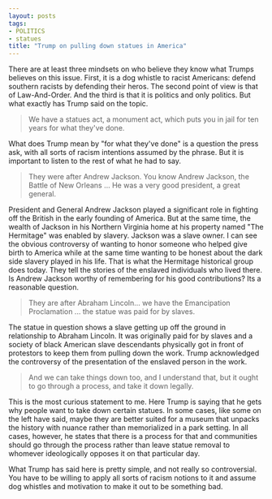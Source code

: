 ```yaml
---
layout: posts
tags:
- POLITICS
- statues
title: "Trump on pulling down statues in America"
---
```

There are at least three mindsets on who believe they know what Trumps believes on this issue. First, it is a dog whistle to racist Americans: defend southern racists by defending their heros. The second point of view is that of Law-And-Order. And the third is that it is politics and only politics. But what exactly has Trump said on the topic.

>We have a statues act, a monument act, which puts you in jail for ten years for what they've done.

What does Trump mean by "for what they've done" is a question the press ask, with all sorts of racism intentions assumed by the phrase. But it is important to listen to the rest of what he had to say.

>They were after Andrew Jackson. You know Andrew Jackson, the Battle of New Orleans ... He was a very good president, a great general.

President and General Andrew Jackson played a significant role in fighting off the British in the early founding of America. But at the same time, the wealth of Jackson in his Northern Virginia home at his property named "The Hermitage" was enabled by slavery. Jackson was a slave owner. I can see the obvious controversy of wanting to honor someone who helped give birth to America while at the same time wanting to be honest about the dark side slavery played in his life. That is what the Hermitage historical group does today. They tell the stories of the enslaved individuals who lived there. Is Andrew Jackson worthy of remembering for his good contributions? Its a reasonable question.

>They are after Abraham Lincoln... we have the Emancipation Proclamation ... the statue was paid for by slaves.

The statue in question shows a slave getting up off the ground in relationship to Abraham Lincoln. It was originally paid for by slaves and a society of black American slave descendants physically got in front of protestors to keep them from pulling down the work. Trump acknowledged the controversy of the presentation of the enslaved person in the work.

>And we can take things down too, and I understand that, but it ought to go through a process, and take it down legally.

This is the most curious statement to me. Here Trump is saying that he gets why people want to take down certain statues. In some cases, like some on the left have said, maybe they are better suited for a museum that unpacks the history with nuance rather than memorialized in a park setting. In all cases, however, he states that there is a process for that and communities should go through the process rather than leave statue removal to whomever ideologically opposes it on that particular day.

What Trump has said here is pretty simple, and not really so controversial. You have to be willing to apply all sorts of racism notions to it and assume dog whistles and motivation to make it out to be something bad.
